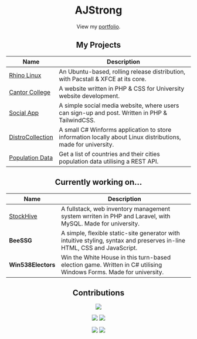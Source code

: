 <div align="center">

# AJStrong

View my [portfolio](https://by.ajstrong.xyz).

## My Projects
| Name | Description |
|------|----------|
| [Rhino Linux](https://rhinolinux.org) | An Ubuntu-based, rolling release distribution, with Pacstall & XFCE at its core. |
| [Cantor College](https://github.com/ajstrongdev/cantor-college) | A website written in PHP & CSS for University website development. |
| [Social App](https://github.com/ajstrongdev/social-app) | A simple social media website, where users can sign-up and post. Written in PHP & TailwindCSS. |
| [DistroCollection](https://github.com/ajstrongdev/distrocollection) | A small C# Winforms application to store information locally about Linux distributions, made for university. |
| [Population Data](https://github.com/ajstrongdev/population-data) |  Get a list of countries and their cities population data utilising a REST API. |

## Currently working on...
| Name | Description |
|------|----------|
| [StockHive](https://github.com/stockhive-uni/stockhiveapp) | A fullstack, web inventory management system wrriten in PHP and Laravel, with MySQL. Made for university. |
| **BeeSSG** | A simple, flexible static-site generator with intuitive styling, syntax and preserves in-line HTML, CSS and JavaScript. |
| **Win538Electors** | Win the White House in this turn-based election game. Written in C# utilising Windows Forms. Made for university. |

## Contributions

![](http://github-profile-summary-cards.vercel.app/api/cards/profile-details?username=ajstrongdev&theme=material_palenight) 

![](http://github-profile-summary-cards.vercel.app/api/cards/most-commit-language?username=ajstrongdev&theme=material_palenight)
![](http://github-profile-summary-cards.vercel.app/api/cards/repos-per-language?username=ajstrongdev&theme=material_palenight) 
 
![](http://github-profile-summary-cards.vercel.app/api/cards/stats?username=ajstrongdev&theme=material_palenight) 
![](http://github-profile-summary-cards.vercel.app/api/cards/productive-time?username=ajstrongdev&theme=material_palenight&utcOffset=0) 
 
</div>
